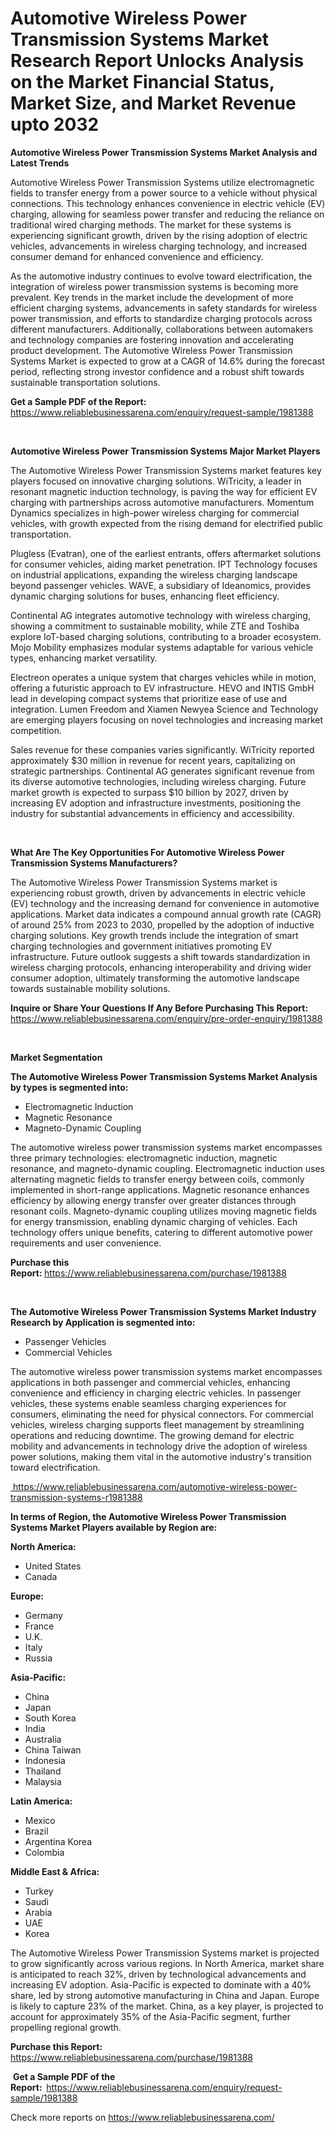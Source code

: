 <p><h1>Automotive Wireless Power Transmission Systems Market Research Report Unlocks Analysis on the Market Financial Status, Market Size, and Market Revenue upto 2032</h1></p><p><strong>Automotive Wireless Power Transmission Systems Market Analysis and Latest Trends</strong></p>
<p><p>Automotive Wireless Power Transmission Systems utilize electromagnetic fields to transfer energy from a power source to a vehicle without physical connections. This technology enhances convenience in electric vehicle (EV) charging, allowing for seamless power transfer and reducing the reliance on traditional wired charging methods. The market for these systems is experiencing significant growth, driven by the rising adoption of electric vehicles, advancements in wireless charging technology, and increased consumer demand for enhanced convenience and efficiency.</p><p>As the automotive industry continues to evolve toward electrification, the integration of wireless power transmission systems is becoming more prevalent. Key trends in the market include the development of more efficient charging systems, advancements in safety standards for wireless power transmission, and efforts to standardize charging protocols across different manufacturers. Additionally, collaborations between automakers and technology companies are fostering innovation and accelerating product development. The Automotive Wireless Power Transmission Systems Market is expected to grow at a CAGR of 14.6% during the forecast period, reflecting strong investor confidence and a robust shift towards sustainable transportation solutions.</p></p>
<p><strong>Get a Sample PDF of the Report:&nbsp;</strong> <a href="https://www.reliablebusinessarena.com/enquiry/request-sample/1981388?utm_campaign=2445&utm_medium=2&utm_source=Github&utm_content=ia&utm_term=28022025&utm_id=automotive-wireless-power-transmission-systems">https://www.reliablebusinessarena.com/enquiry/request-sample/1981388</a></p>
<p>&nbsp;</p>
<p><strong>Automotive Wireless Power Transmission Systems Major Market Players</strong></p>
<p><p>The Automotive Wireless Power Transmission Systems market features key players focused on innovative charging solutions. WiTricity, a leader in resonant magnetic induction technology, is paving the way for efficient EV charging with partnerships across automotive manufacturers. Momentum Dynamics specializes in high-power wireless charging for commercial vehicles, with growth expected from the rising demand for electrified public transportation.</p><p>Plugless (Evatran), one of the earliest entrants, offers aftermarket solutions for consumer vehicles, aiding market penetration. IPT Technology focuses on industrial applications, expanding the wireless charging landscape beyond passenger vehicles. WAVE, a subsidiary of Ideanomics, provides dynamic charging solutions for buses, enhancing fleet efficiency.</p><p>Continental AG integrates automotive technology with wireless charging, showing a commitment to sustainable mobility, while ZTE and Toshiba explore IoT-based charging solutions, contributing to a broader ecosystem. Mojo Mobility emphasizes modular systems adaptable for various vehicle types, enhancing market versatility.</p><p>Electreon operates a unique system that charges vehicles while in motion, offering a futuristic approach to EV infrastructure. HEVO and INTIS GmbH lead in developing compact systems that prioritize ease of use and integration. Lumen Freedom and Xiamen Newyea Science and Technology are emerging players focusing on novel technologies and increasing market competition.</p><p>Sales revenue for these companies varies significantly. WiTricity reported approximately $30 million in revenue for recent years, capitalizing on strategic partnerships. Continental AG generates significant revenue from its diverse automotive technologies, including wireless charging. Future market growth is expected to surpass $10 billion by 2027, driven by increasing EV adoption and infrastructure investments, positioning the industry for substantial advancements in efficiency and accessibility.</p></p>
<p>&nbsp;</p>
<p><strong>What Are The Key Opportunities For Automotive Wireless Power Transmission Systems Manufacturers?</strong></p>
<p><p>The Automotive Wireless Power Transmission Systems market is experiencing robust growth, driven by advancements in electric vehicle (EV) technology and the increasing demand for convenience in automotive applications. Market data indicates a compound annual growth rate (CAGR) of around 25% from 2023 to 2030, propelled by the adoption of inductive charging solutions. Key growth trends include the integration of smart charging technologies and government initiatives promoting EV infrastructure. Future outlook suggests a shift towards standardization in wireless charging protocols, enhancing interoperability and driving wider consumer adoption, ultimately transforming the automotive landscape towards sustainable mobility solutions.</p></p>
<p><strong>Inquire or Share Your Questions If Any Before Purchasing This Report:</strong> <a href="https://www.reliablebusinessarena.com/enquiry/pre-order-enquiry/1981388?utm_campaign=2445&utm_medium=2&utm_source=Github&utm_content=ia&utm_term=28022025&utm_id=automotive-wireless-power-transmission-systems">https://www.reliablebusinessarena.com/enquiry/pre-order-enquiry/1981388</a></p>
<p>&nbsp;</p>
<p><strong>Market Segmentation</strong></p>
<p><strong>The Automotive Wireless Power Transmission Systems Market Analysis by types is segmented into:</strong></p>
<p><ul><li>Electromagnetic Induction</li><li>Magnetic Resonance</li><li>Magneto-Dynamic Coupling</li></ul></p>
<p><p>The automotive wireless power transmission systems market encompasses three primary technologies: electromagnetic induction, magnetic resonance, and magneto-dynamic coupling. Electromagnetic induction uses alternating magnetic fields to transfer energy between coils, commonly implemented in short-range applications. Magnetic resonance enhances efficiency by allowing energy transfer over greater distances through resonant coils. Magneto-dynamic coupling utilizes moving magnetic fields for energy transmission, enabling dynamic charging of vehicles. Each technology offers unique benefits, catering to different automotive power requirements and user convenience.</p></p>
<p><strong>Purchase this Report:&nbsp;</strong><a href="https://www.reliablebusinessarena.com/purchase/1981388?utm_campaign=2445&utm_medium=2&utm_source=Github&utm_content=ia&utm_term=28022025&utm_id=automotive-wireless-power-transmission-systems">https://www.reliablebusinessarena.com/purchase/1981388</a></p>
<p>&nbsp;</p>
<p><strong>The Automotive Wireless Power Transmission Systems Market Industry Research by Application is segmented into:</strong></p>
<p><ul><li>Passenger Vehicles</li><li>Commercial Vehicles</li></ul></p>
<p><p>The automotive wireless power transmission systems market encompasses applications in both passenger and commercial vehicles, enhancing convenience and efficiency in charging electric vehicles. In passenger vehicles, these systems enable seamless charging experiences for consumers, eliminating the need for physical connectors. For commercial vehicles, wireless charging supports fleet management by streamlining operations and reducing downtime. The growing demand for electric mobility and advancements in technology drive the adoption of wireless power solutions, making them vital in the automotive industry's transition toward electrification.</p></p>
<p><a href="https://www.reliablebusinessarena.com/automotive-wireless-power-transmission-systems-r1981388?utm_campaign=2445&utm_medium=2&utm_source=Github&utm_content=ia&utm_term=28022025&utm_id=automotive-wireless-power-transmission-systems">&nbsp;https://www.reliablebusinessarena.com/automotive-wireless-power-transmission-systems-r1981388</a></p>
<p><strong>In terms of Region, the Automotive Wireless Power Transmission Systems Market Players available by Region are:</strong></p>
<p>
    <p> <strong> North America: </strong>
        <ul>
            <li>United States</li>
            <li>Canada</li>
        </ul>
        </p> 
    <p> <strong> Europe: </strong>
        <ul>
            <li>Germany</li>
            <li>France</li>
            <li>U.K.</li>
            <li>Italy</li>
            <li>Russia</li>
        </ul>
        </p> 
    <p> <strong> Asia-Pacific: </strong>
        <ul>
            <li>China</li>
            <li>Japan</li>
            <li>South Korea</li>
            <li>India</li>
            <li>Australia</li>
            <li>China Taiwan</li>
            <li>Indonesia</li>
            <li>Thailand</li>
            <li>Malaysia</li>
        </ul>
        </p> 
    <p> <strong> Latin America: </strong>
        <ul>
            <li>Mexico</li>
            <li>Brazil</li>
            <li>Argentina Korea</li>
            <li>Colombia</li>
        </ul>
        </p> 
    <p> <strong> Middle East & Africa: </strong>
        <ul>
            <li>Turkey</li>
            <li>Saudi</li>
            <li>Arabia</li>
            <li>UAE</li>
            <li>Korea</li>
        </ul>
    </p>
    </p>
<p><p>The Automotive Wireless Power Transmission Systems market is projected to grow significantly across various regions. In North America, market share is anticipated to reach 32%, driven by technological advancements and increasing EV adoption. Asia-Pacific is expected to dominate with a 40% share, led by strong automotive manufacturing in China and Japan. Europe is likely to capture 23% of the market. China, as a key player, is projected to account for approximately 35% of the Asia-Pacific segment, further propelling regional growth.</p></p>
<p><strong>Purchase this Report: </strong><a href="https://www.reliablebusinessarena.com/purchase/1981388?utm_campaign=2445&utm_medium=2&utm_source=Github&utm_content=ia&utm_term=28022025&utm_id=automotive-wireless-power-transmission-systems">https://www.reliablebusinessarena.com/purchase/1981388</a></p>
<p>&nbsp;<strong>Get a Sample PDF of the Report:&nbsp;&nbsp;</strong><a href="https://www.reliablebusinessarena.com/enquiry/request-sample/1981388?utm_campaign=2445&utm_medium=2&utm_source=Github&utm_content=ia&utm_term=28022025&utm_id=automotive-wireless-power-transmission-systems">https://www.reliablebusinessarena.com/enquiry/request-sample/1981388</a></p>
<p><strong></strong></p>
<p>Check more reports on <a href="https://www.reliablebusinessarena.com/?utm_campaign=2445&utm_medium=2&utm_source=Github&utm_content=ia&utm_term=28022025&utm_id=automotive-wireless-power-transmission-systems">https://www.reliablebusinessarena.com/</a></p>